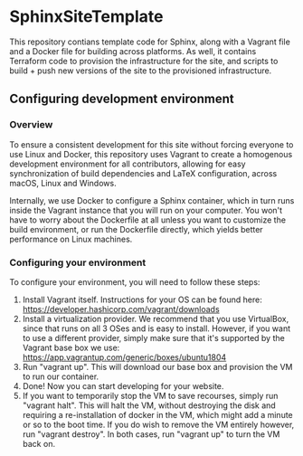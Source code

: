 # SphinxSiteTemplate
This repository contians template code for Sphinx, along with a Vagrant file and a Docker file for building across platforms. As well, it contains Terraform code to provision the infrastructure for the site, and scripts to build + push new versions of the site to the provisioned infrastructure.

## Configuring development environment
### Overview
To ensure a consistent development for this site without forcing everyone to use Linux and Docker, this repository uses Vagrant to create a homogenous development environment for all contributors, allowing for easy synchronization of build dependencies and LaTeX configuration, across macOS, Linux and Windows.

Internally, we use Docker to configure a Sphinx container, which in turn runs inside the Vagrant instance that you will run on your computer. You won't have to worry about the Dockerfile at all unless you want to customize the build environment, or run the Dockerfile directly, which yields better performance on Linux machines.

### Configuring your environment
To configure your environment, you will need to follow these steps:

1. Install Vagrant itself. Instructions for your OS can be found here: https://developer.hashicorp.com/vagrant/downloads
2. Install a virtualization provider. We recommend that you use VirtualBox, since that runs on all 3 OSes and is easy to install. However, if you want to use a different provider, simply make sure that it's supported by the Vagrant base box we use: https://app.vagrantup.com/generic/boxes/ubuntu1804
3. Run "vagrant up". This will download our base box and provision the VM to run our container.
4. Done! Now you can start developing for your website.
5. If you want to temporarily stop the VM to save recourses, simply run "vagrant halt". This will halt the VM, without destroying the disk and requiring a re-installation of docker in the VM, which might add a minute or so to the boot time. If you do wish to remove the VM entirely however, run "vagrant destroy". In both cases, run "vagrant up" to turn the VM back on.